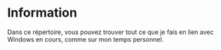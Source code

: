 # Information
Dans ce répertoire, vous pouvez trouver tout ce que je fais en lien avec Windows en cours, comme sur mon temps personnel. 
